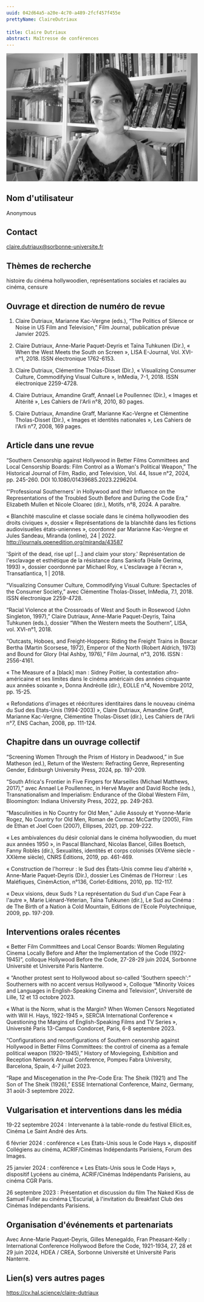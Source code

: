 ```yaml
---
uuid: 042d64a5-a20e-4c70-a489-2fcf457f455e
prettyName: ClaireDutriaux

title: Claire Dutriaux
abstract: Maîtresse de conférences
---
```


![small](Dutriaux_Claire.jpg)

## ﻿Nom d'utilisateur

 Anonymous

## Contact

 claire.dutriaux@sorbonne-universite.fr

## Thèmes de recherche

 histoire du cinéma hollywoodien, représentations sociales et raciales au cinéma, censure

## Ouvrage et direction de numéro de revue

 1.	Claire Dutriaux, Marianne Kac-Vergne (eds.), “The Politics of Silence or Noise in US Film and Television,” Film Journal, publication prévue Janvier 2025.

2.	Claire Dutriaux, Anne-Marie Paquet-Deyris et Taïna Tuhkunen (Dir.), « When the West Meets the South on Screen », LISA E-Journal, Vol. XVI-n°1, 2018. ISSN électronique 1762-6153.

3.	Claire Dutriaux, Clémentine Tholas-Disset (Dir.), « Visualizing Consumer Culture, Commodifying Visual Culture », InMedia, 7-1, 2018. ISSN électronique 2259-4728.

4.	Claire Dutriaux, Amandine Graff, Annael Le Poullennec (Dir.), « Images et Altérité », Les Cahiers de l'Arli n°8, 2010, 80 pages.

5.	Claire Dutriaux, Amandine Graff, Marianne Kac-Vergne et Clémentine Tholas-Disset (Dir.), « Images et identités nationales », Les Cahiers de l'Arli n°7, 2008, 169 pages.

## Article dans une revue

 “Southern Censorship against Hollywood in Better Films Committees and Local Censorship Boards: Film Control as a Woman's Political Weapon,” The Historical Journal of Film, Radio, and Television, Vol. 44, Issue n°2, 2024, pp. 245-260. DOI 10.1080/01439685.2023.2296204. 

“'Professional Southerners' in Hollywood and their Influence on the Representations of the Troubled South Before and During the Code Era,” Elizabeth Mullen et Nicole Cloarec (dir.), Motifs, n°8, 2024. A paraître.

« Blanchité masculine et classe sociale dans le cinéma hollywoodien des droits civiques », dossier « Représentations de la blanchité dans les fictions audiovisuelles états-uniennes », coordonné par Marianne Kac-Vergne et Jules Sandeau, Miranda (online), 24 | 2022. http://journals.openedition.org/miranda/43587

'Spirit of the dead, rise up! […] and claim your story.' Représentation de l'esclavage et esthétique de la résistance dans Sankofa (Haile Gerima, 1993) », dossier coordonné par Michael Roy, « L'esclavage à l'écran », Transatlantica, 1 | 2018. 

“Visualizing Consumer Culture, Commodifying Visual Culture: Spectacles of the Consumer Society,” avec Clémentine Tholas-Disset, InMedia, 7.1, 2018. ISSN électronique 2259-4728.

“Racial Violence at the Crossroads of West and South in Rosewood (John Singleton, 1997),” Claire Dutriaux, Anne-Marie Paquet-Deyris, Taïna Tuhkunen (eds.), dossier “When the Western meets the Southern”, LISA, vol. XVI-n°1, 2018.

“Outcasts, Hoboes, and Freight-Hoppers: Riding the Freight Trains in Boxcar Bertha (Martin Scorsese, 1972), Emperor of the North (Robert Aldrich, 1973) and Bound for Glory (Hal Ashby, 1976),” Film Journal, n°3, 2016. ISSN : 2556-4161. 	

« The Measure of a [black] man : Sidney Poitier, la contestation afro-américaine et ses limites dans le cinéma américain des années cinquante aux années soixante », Donna Andréolle (dir.), EOLLE n°4, Novembre 2012, pp. 15-25.

« Refondations d'images et réécritures identitaires dans le nouveau cinéma du Sud des Etats-Unis (1994-2003) », Claire Dutriaux, Amandine Graff, Marianne Kac-Vergne, Clémentine Tholas-Disset (dir.), Les Cahiers de l'Arli n°7, ENS Cachan, 2008, pp. 111-124.

## Chapitre dans un ouvrage collectif

 “Screening Women Through the Prism of History in Deadwood,” in Sue Matheson (ed.), Return of the Western: Refracting Genre, Representing Gender, Edinburgh University Press, 2024, pp. 197-209.

“South Africa's Frontier in Five Fingers for Marseilles (Michael Matthews, 2017),” avec Annael Le Poullennec, in Hervé Mayer and David Roche (eds.), Transnationalism and Imperialism: Endurance of the Global Western Film, Bloomington: Indiana University Press, 2022, pp. 249-263. 

“Masculinities in No Country for Old Men,” Julie Assouly et Yvonne-Marie Rogez, No Country for Old Men, Roman de Cormac McCarthy (2005), Film de Ethan et Joel Coen (2007), Ellipses, 2021, pp. 209-222.

« Les ambivalences du désir colonial dans le cinéma hollywoodien, du muet aux années 1950 », in Pascal Blanchard, Nicolas Bancel, Gilles Boetsch, Fanny Roblès (dir.), Sexualités, identités et corps colonisés (XVème siècle - XXIème siècle), CNRS Éditions, 2019, pp. 461-469.

« Construction de l'horreur : le Sud des États-Unis comme lieu d'altérité », Anne-Marie Paquet-Deyris (Dir.), dossier Les Cinémas de l'Horreur : Les Maléfiques, CinémAction, n°136, Corlet-Editions, 2010, pp. 112-117. 

« Deux visions, deux Suds ? La représentation du Sud d'un Cape Fear à l'autre », Marie Liénard-Yeterian, Taïna Tuhkunen (dir.), Le Sud au Cinéma : de The Birth of a Nation à Cold Mountain, Editions de l'Ecole Polytechnique, 2009, pp. 197-209.

## Interventions orales récentes

 « Better Film Committees and Local Censor Boards: Women Regulating Cinema Locally Before and After the Implementation of the Code (1922-1945)”, colloque Hollywood Before the Code, 27-28-29 juin 2024, Sorbonne Université et Université Paris Nanterre.

« “Another protest sent to Hollywood about so-called 'Southern speech':” Southerners with no accent versus Hollywood », Colloque “Minority Voices and Languages in English-Speaking Cinema and Television”, Université de Lille, 12 et 13 octobre 2023.

« What is the Norm, what is the Margin? When Women Censors Negotiated with Will H. Hays, 1922-1945 », SERCIA International Conference « Questioning the Margins of English-Speaking Films and TV Series », Université Paris 13-Campus Condorcet, Paris, 6-8 septembre 2023.

“Configurations and reconfigurations of Southern censorship against Hollywood in Better Films Committees: the control of cinema as a female political weapon (1920-1945),” History of Moviegoing, Exhibition and Reception Network Annual Conference, Pompeu Fabra University, Barcelona, Spain, 4-7 juillet 2023.

“Rape and Miscegenation in the Pre-Code Era: The Sheik (1921) and The Son of The Sheik (1926),” ESSE International Conference, Mainz, Germany, 31 août-3 septembre 2022.

## Vulgarisation et interventions dans les média

 19-22 septembre 2024 : Intervenante à la table-ronde du festival Ellicit.es, Cinéma Le Saint André des Arts.

6 février 2024 : conférence « Les Etats-Unis sous le Code Hays », dispositif Collégiens au cinéma, ACRIF/Cinémas Indépendants Parisiens, Forum des Images.

25 janvier 2024 : conférence « Les Etats-Unis sous le Code Hays », dispositif Lycéens au cinéma, ACRIF/Cinémas Indépendants Parisiens, au cinéma CGR Paris.

26 septembre 2023 : Présentation et discussion du film The Naked Kiss de Samuel Fuller au cinéma L'Escurial, à l'invitation du Breakfast Club des Cinémas Indépendants Parisiens.

## Organisation d'événements et partenariats

 Avec Anne-Marie Paquet-Deyris, Gilles Menegaldo, Fran Pheasant-Kelly : International Conference Hollywood Before the Code, 1921-1934, 27, 28 et 29 juin 2024, HDEA / CREA, Sorbonne Université et Université Paris Nanterre.

## Lien(s) vers autres pages

 https://cv.hal.science/claire-dutriaux

